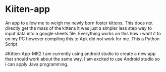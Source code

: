 # Kiiten-app
An app to allow me to weigh my newly born foster kittens. 
This does not directly get the mass of the kittens it was just a simpler less step way to input data into a google sheets file. 
Everything works on this how i want it to on my PC however compiling this to Apk did not work for me.
This a Python Script

#Kitten-App-MK2 
I am currently using android studio to create a new app that should work about the same way.
I am excited to use Android studio so i can apply Java programming.
